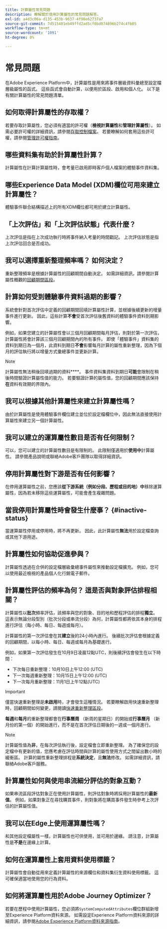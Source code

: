 ```yaml
---
title: 計算屬性常見問題
description: 瞭解關於使用計算屬性的常見問題解答。
exl-id: a4d3c06a-d135-453b-9637-4f98e62737a7
source-git-commit: 7d515401eb49ffd2ad5cf0bd074896b274c4fb05
workflow-type: tm+mt
source-wordcount: '1091'
ht-degree: 0%

---
```


# 常見問題

在Adobe Experience Platform中，計算屬性是用來將事件層級資料彙總至設定檔層級屬性的函式。 這些函式會自動計算，以便用於區段、啟用和個人化。 以下是有關計算屬性的常見問題清單。

## 如何取得計算屬性的存取權？

若要存取計算屬性，您必須有適當的許可權（**檢視計算屬性**&#x200B;和&#x200B;**管理計算屬性**）。 如需必要許可權的詳細資訊，請參閱[存取控制檔案](../../access-control/home.md)。 若要瞭解如何套用這些許可權，請參閱[管理許可權指南](../../access-control/ui/permissions.md)。

## 哪些資料集有助於計算屬性計算？

計算屬性在計算計算屬性時，會考量已啟用即時客戶個人檔案的體驗事件資料集。

## 哪些Experience Data Model (XDM)欄位可用來建立計算屬性？

體驗事件聯合結構描述上的所有XDM欄位都可用於建立計算屬性。

## 「上次評估」和「上次評估狀態」代表什麼？

上次評估是指在上次成功執行時將事件納入考量的時間戳記。 上次評估狀態是指上次評估回合是否成功。

## 我可以選擇重新整理頻率嗎？ 如何決定？

重新整理頻率是根據計算屬性的回顧期間自動決定。 如需詳細資訊，請參閱計算屬性概觀的[回顧期間區段](./overview.md#lookback-periods)。

## 計算如何受到體驗事件資料過期的影響？

系統會針對首次評估中定義的回顧期間回填計算屬性計算，並根據後續更新的增量事件進行更新。 因此，這些計算&#x200B;**不會**&#x200B;受首次評估後舊資料的體驗事件資料到期影響。

例如，如果您建立的計算屬性會以三個月回顧期間每月評估，則對於第一次評估，計算屬性將會計算該三個月回顧期間內的所有事件。 即使「體驗事件」資料集的資料到期日為一個月，此資料到期日&#x200B;**不會**&#x200B;影響每月計算的屬性重新整理，因為下個月的評估執行將以增量方式彙總事件並更新計算。

>[!NOTE]
>
>計算屬性無法稍後回填過期的資料&#x200B;****。 事件資料集資料到期日&#x200B;**可能**&#x200B;會限制在稍後時間驗證計算屬性值的能力。 若要驗證計算的屬性值，您的回顧期間應該保持&#x200B;**在**&#x200B;資料有效期的界限內。

## 我可以根據其他計算屬性來建立計算屬性嗎？

由於計算屬性是使用體驗事件欄位建立並位於設定檔欄位中，因此無法直接使用計算屬性來建立另一個計算屬性。

## 我可以建立的運算屬性數目是否有任何限制？

可以，您可以建立的計算屬性數目是有限制的。 此限制僅適用於&#x200B;**使用中**&#x200B;計算屬性。 請參閱產品說明或聯絡Adobe客戶團隊以取得詳細資訊。

## 停用計算屬性對下游是否有任何影響？

在停用運算屬性之前，您應該&#x200B;**從下游系統（例如分段、歷程或目的地）中**&#x200B;移除運算屬性，因為若未移除這些運算屬性，可能會產生複雜問題。

## 當我停用計算屬性時會發生什麼事？ {#inactive-status}

當運算屬性停用或停用時，將不再更新。 因此，此計算屬性&#x200B;**無法**&#x200B;用於設定檔查詢或其他下游用途。

## 計算屬性如何協助促進參與？

計算屬性透過在合併的設定檔層級彙總事件屬性來推動設定檔擴充。 例如，您可以使用最近檢視的產品個人化行銷電子郵件。

## 計算屬性評估的頻率為何？ 這是否與對象評估排程相關？

計算屬性以&#x200B;**批次**&#x200B;頻率評估，該頻率與您的對象、目的地和歷程評估的排程&#x200B;**獨立**。 這表示無論分段型別（批次分段或串流分段）為何，計算屬性都將依其本身的排程進行評估（每小時、每日、每週或每月）。

計算屬性的第一次評估會在其&#x200B;**建立**&#x200B;後的24小時內進行。 後續批次評估會根據定義的回顧期間，以每小時、每日、每週或每月為基礎進行。

例如，如果第一次評估發生在10月9日凌晨12點UTC，則後續評估會發生在以下時間：

- 下次每日重新整理：10月10日上午12:00 (UTC)
- 下一次每週重新整理：10月15日上午12:00 (UTC)
- 下一次每月重新整理：11月1日上午12點(UTC)

>[!IMPORTANT]
>
>僅當快速重新整理是&#x200B;**未啟用**&#x200B;時，才會發生這種情況。 若要瞭解啟用快速重新整理時，回顧期間如何變更，請閱讀[快速重新整理區段](./overview.md#fast-refresh)。

**每週**&#x200B;和&#x200B;**每月**&#x200B;的重新整理都會在&#x200B;**行事曆周** （新周的星期日）的開始或&#x200B;**行事曆月** （新月份的第一個）的開始進行，而不是在首次評估日期後的一週或一個月進行。

>[!NOTE]
>
>計算屬性值為&#x200B;**非**，在每次評估執行後，設定檔會立即重新整理。 為了確保您的設定檔中有更新的值，您應考慮在評估時間與計算的屬性使用方式之間留出數小時的緩衝區。 計算的屬性重新整理排程是&#x200B;**系統決定**，且&#x200B;**無法**&#x200B;修改。 如需詳細資訊，請聯絡Adobe客戶服務。

## 計算屬性如何與使用串流細分評估的對象互動？

如果串流區段評估對象正在使用計算屬性，則評估對象時將採用計算屬性的&#x200B;**最新值**。 例如，如果對象正在尋找購買事件，則對象將在購買事件發生時參考上次評估的計算屬性值。

## 我可以在Edge上使用運算屬性嗎？

和其他設定檔屬性一樣，計算屬性也可供使用，並可用於邊緣。 請注意，計算屬性是&#x200B;**不是**&#x200B;在邊緣上計算。

## 如何在運算屬性上套用資料使用標籤？

計算屬性會自動從用來定義計算屬性的來源欄位和資料集衍生資料使用標籤。 這可確保適當地使用您的行為資料。

## 如何將運算屬性用於Adobe Journey Optimizer？

若要在歷程中使用計算屬性，您必須將`SystemComputedAttributes`欄位群組新增至Experience Platform資料來源。 如需設定Experience Platform資料來源的詳細資訊，請參閱[Adobe Experience Platform資料來源指南](https://experienceleague.adobe.com/docs/journey-optimizer/using/configuration/configure-journeys/data-source-journeys/adobe-experience-platform-data-source.html)。

